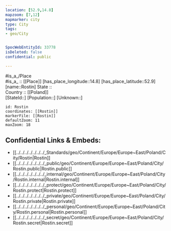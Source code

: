 ```yaml
---
location: [52.9,14.8] 
mapzoom: [7,12] 
mapmarker: city 
type: City
tags:
- geo/City


SpocWebEntityId: 33778
isDeleted: false
confidential: public

---
```

#is_a_/Place  
#is_a_ :: [[Place]] 
[has_place_longitude::14.8] 
[has_place_latitude::52.9] 
[name::Rostin] 
State ::  
Country :: [[Poland]]  
[StateId::] 
[Population::] 
[Unknown::] 


```leaflet
id: Rostin
coordinates: [[Rostin]] 
markerFile: [[Rostin]] 
defaultZoom: 11 
maxZoom: 18
```


## Confidential Links & Embeds: 
- [[../../../../../../../_Standards/geo/Continent/Europe/Europe~East/Poland/City/Rostin|Rostin]] 
- [[../../../../../../../_public/geo/Continent/Europe/Europe~East/Poland/City/Rostin.public|Rostin.public]] 
- [[../../../../../../../_internal/geo/Continent/Europe/Europe~East/Poland/City/Rostin.internal|Rostin.internal]] 
- [[../../../../../../../_protect/geo/Continent/Europe/Europe~East/Poland/City/Rostin.protect|Rostin.protect]] 
- [[../../../../../../../_private/geo/Continent/Europe/Europe~East/Poland/City/Rostin.private|Rostin.private]] 
- [[../../../../../../../_personal/geo/Continent/Europe/Europe~East/Poland/City/Rostin.personal|Rostin.personal]] 
- [[../../../../../../../_secret/geo/Continent/Europe/Europe~East/Poland/City/Rostin.secret|Rostin.secret]] 
